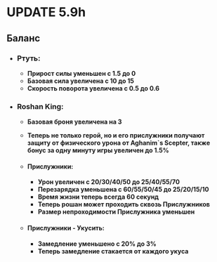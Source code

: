 # UPDATE 5.9h

## Баланс

* ### Ртуть:
  * **Прирост силы уменьшен с 1.5 до 0**
  * **Базовая сила увеличена с 10 до 15**
  * **Скорость поворота увеличена с 0.5 до 0.6**
  
* ### Roshan King:
  * **Базовая броня увеличена на 3**
  * **Теперь не только герой, но и его прислужники получают защиту от физического урона от Aghanim`s Scepter, также бонус за одну минуту игры увеличен до 1.5%**

  * #### Прислужники: 
    * **Урон увеличен с 20/30/40/50 до 25/40/55/70**
    * **Перезарядка уменьшена с 60/55/50/45 до 25/20/15/10**
    * **Время жизни теперь всегда 60 секунд**
    * **Теперь рошан может проходить сквозь Прислужников**
    * **Размер непроходимости Прислужника уменьшен**
    
  * #### Прислужники - Укусить: 
    * **Замедление уменьшено с 20% до 3%**
    * **Теперь замедление стакается от каждого укуса**
